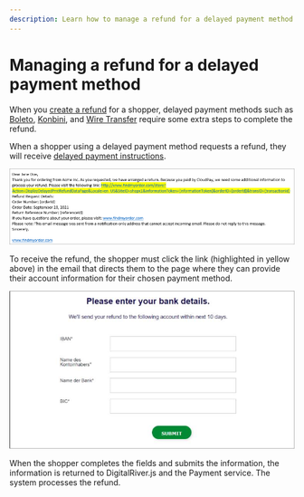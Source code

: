 ```yaml
---
description: Learn how to manage a refund for a delayed payment method.
---
```


# Managing a refund for a delayed payment method

When you [create a refund](creating-a-satisfaction-refund.md#creating-a-satisfaction-refund-programmatically) for a shopper, delayed payment methods such as [Boleto](../../payments/payments-solutions/digitalriver.js/payment-methods/configuring-boleto.md), [Konbini](../../payments/payments-solutions/digitalriver.js/payment-methods/konbini.md), and [Wire Transfer](../../payments/payments-solutions/digitalriver.js/payment-methods/wire-transfer.md) require some extra steps to complete the refund.&#x20;

When a shopper using a delayed payment method requests a refund, they will receive [delayed payment instructions](../../general-resources/reference/elements/delayed-payment-instructions-element.md).

![](../../.gitbook/assets/delayed-payment-instructions.png)

To receive the refund, the shopper must click the link (highlighted in yellow above) in the email that directs them to the page where they can provide their account information for their chosen payment method.

![](../../.gitbook/assets/Offline-refund.png)

When the shopper completes the fields and submits the information, the information is returned to DigitalRiver.js and the Payment service. The system processes the refund.
